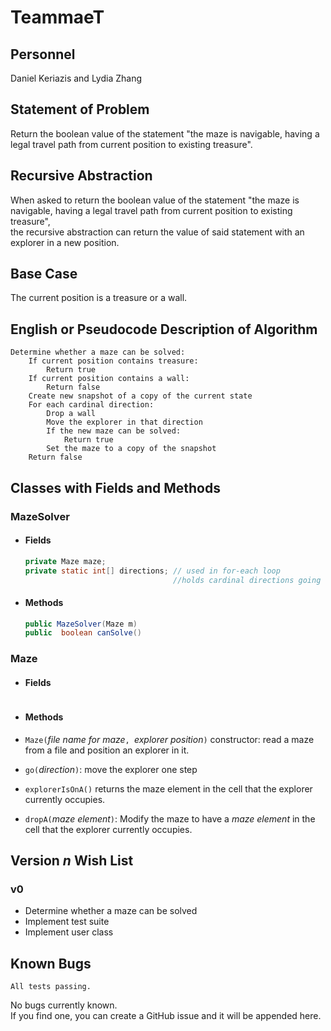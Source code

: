 # TeammaeT

## Personnel

Daniel Keriazis and Lydia Zhang

## Statement of Problem

Return the boolean value of the statement "the maze is navigable, having a legal travel path from current position to existing treasure".

## Recursive Abstraction

When asked to return the boolean value of the statement "the maze is navigable, having a legal travel path from current position to existing treasure",  
the recursive abstraction can return the value of said statement with an explorer in a new position.

## Base Case

The current position is a treasure or a wall.

## English or Pseudocode Description of Algorithm

```
Determine whether a maze can be solved:
    If current position contains treasure:
        Return true
    If current position contains a wall:
        Return false
    Create new snapshot of a copy of the current state
    For each cardinal direction:
        Drop a wall
        Move the explorer in that direction
        If the new maze can be solved:
            Return true
        Set the maze to a copy of the snapshot
    Return false
```

## Classes with Fields and Methods

### MazeSolver

- #### Fields

  ```java
  private Maze maze;
  private static int[] directions; // used in for-each loop
                                   //holds cardinal directions going counter-clockwise

  ```
- #### Methods

  ```java
  public MazeSolver(Maze m)
  public  boolean canSolve()

  ```

### Maze

- #### Fields

  ```java

  ```
- #### Methods

- `Maze(`*file name for maze*`, `*explorer position*`)`
   constructor: read a maze from a file and position an explorer in it.

- `go(`*direction*`)`: move the explorer one step

- `explorerIsOnA()` returns the maze element in
the cell that the explorer currently occupies.

- `dropA(`*maze element*`)`:  Modify the maze to have a *maze element* in
the cell that the explorer currently occupies.


## Version _n_ Wish List

### v0
- Determine whether a maze can be solved
- Implement test suite
- Implement user class

## Known Bugs

```
All tests passing.
```

No bugs currently known.  
If you find one, you can create a GitHub issue and it will be appended here.
